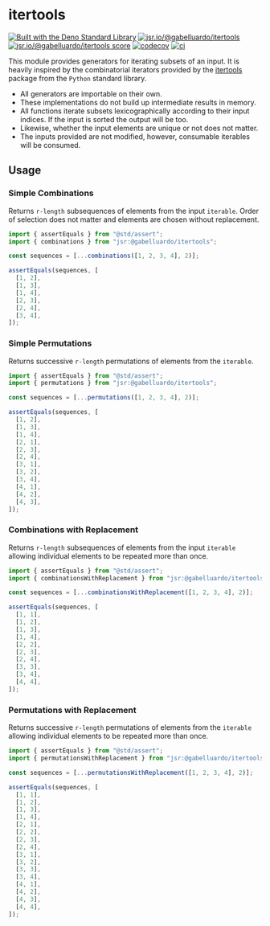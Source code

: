 # itertools

<!-- [![docs](https://doc.deno.land/badge.svg)](https://doc.deno.land/https/deno.land/x/combinatorics/mod.ts) -->

[![Built with the Deno Standard Library](https://img.shields.io/badge/Built_with_std-blue?logo=deno)](https://jsr.io/@std)
[![jsr.io/@gabelluardo/itertools](https://jsr.io/badges/@gabelluardo/itertools)](https://jsr.io/@gabelluardo/itertools)
[![jsr.io/@gabelluardo/itertools score](https://jsr.io/badges/@gabelluardo/itertools/score)](https://jsr.io/@gabelluardo/itertools)
[![codecov](https://codecov.io/github/gabelluardo/itertools/graph/badge.svg?token=9P9T76RVCY)](https://codecov.io/github/gabelluardo/itertools)
[![ci](https://github.com/gabelluardo/itertools/actions/workflows/ci.yml/badge.svg?branch=main)](https://github.com/gabelluardo/itertools/actions/workflows/ci.yml)

This module provides generators for iterating subsets of an input. It is heavily
inspired by the combinatorial iterators provided by the
[itertools](https://docs.python.org/3/library/itertools.html) package from the
`Python` standard library.

- All generators are importable on their own.
- These implementations do not build up intermediate results in memory.
- All functions iterate subsets lexicographically according to their input
  indices. If the input is sorted the output will be too.
- Likewise, whether the input elements are unique or not does not matter.
- The inputs provided are not modified, however, consumable iterables will be
  consumed.

## Usage

### Simple Combinations

Returns `r-length` subsequences of elements from the input `iterable`. Order of
selection does not matter and elements are chosen without replacement.

```ts
import { assertEquals } from "@std/assert";
import { combinations } from "jsr:@gabelluardo/itertools";

const sequences = [...combinations([1, 2, 3, 4], 2)];

assertEquals(sequences, [
  [1, 2],
  [1, 3],
  [1, 4],
  [2, 3],
  [2, 4],
  [3, 4],
]);
```

### Simple Permutations

Returns successive `r-length` permutations of elements from the `iterable`.

<!-- deno-fmt-ignore -->

```ts
import { assertEquals } from "@std/assert";
import { permutations } from "jsr:@gabelluardo/itertools";

const sequences = [...permutations([1, 2, 3, 4], 2)];

assertEquals(sequences, [
  [1, 2],
  [1, 3],
  [1, 4],
  [2, 1],
  [2, 3],
  [2, 4],
  [3, 1],
  [3, 2],
  [3, 4],
  [4, 1],
  [4, 2],
  [4, 3],
]);
```

### Combinations with Replacement

Returns `r-length` subsequences of elements from the input `iterable` allowing
individual elements to be repeated more than once.

```ts
import { assertEquals } from "@std/assert";
import { combinationsWithReplacement } from "jsr:@gabelluardo/itertools";

const sequences = [...combinationsWithReplacement([1, 2, 3, 4], 2)];

assertEquals(sequences, [
  [1, 1],
  [1, 2],
  [1, 3],
  [1, 4],
  [2, 2],
  [2, 3],
  [2, 4],
  [3, 3],
  [3, 4],
  [4, 4],
]);
```

### Permutations with Replacement

Returns successive `r-length` permutations of elements from the `iterable`
allowing individual elements to be repeated more than once.

<!-- deno-fmt-ignore -->

```ts
import { assertEquals } from "@std/assert";
import { permutationsWithReplacement } from "jsr:@gabelluardo/itertools";

const sequences = [...permutationsWithReplacement([1, 2, 3, 4], 2)];

assertEquals(sequences, [
  [1, 1],
  [1, 2],
  [1, 3],
  [1, 4],
  [2, 1],
  [2, 2],
  [2, 3],
  [2, 4],
  [3, 1],
  [3, 2],
  [3, 3],
  [3, 4],
  [4, 1],
  [4, 2],
  [4, 3],
  [4, 4],
]);
```

<!-- ### Cartesian Product

Roughly equivalent to running nested `for...of` loops using one of the inputs to
provide the element at each index for the yielded `Array`.

```ts
import { assertEquals } from "@std/assert";
import { product } from "jsr:@gabelluardo/itertools";

const sequences = [...product([1, 2, 3], [4, 5, 6], [7, 8, 9])];

assertEquals(sequences, [
  [1, 4, 7],
  [1, 4, 8],
  [1, 4, 9],
  [1, 5, 7],
  [1, 5, 8],
  [1, 5, 9],
  [1, 6, 7],
  [1, 6, 8],
  [1, 6, 9],
  [2, 4, 7],
  [2, 4, 8],
  [2, 4, 9],
  [2, 5, 7],
  [2, 5, 8],
  [2, 5, 9],
  [2, 6, 7],
  [2, 6, 8],
  [2, 6, 9],
  [3, 4, 7],
  [3, 4, 8],
  [3, 4, 9],
  [3, 5, 7],
  [3, 5, 8],
  [3, 5, 9],
  [3, 6, 7],
  [3, 6, 8],
  [3, 6, 9],
]);
``` -->

<!-- ### Power Set

The set of all subsets of the given `iterable`. Equivalent to running
`combinations` with `0 <= r <= iterable.length` and flattening the results. The
first subset is the empty set given when `r = 0`.

```ts
import { assertEquals } from "@std/assert";
import { powerSet } from "jsr:@gabelluardo/itertools";

const sequences = [...powerSet([1, 2, 3])];

assertEquals(sequences, [[], [1], [2], [3], [1, 2], [1, 3], [2, 3], [1, 2, 3]]);
``` -->
